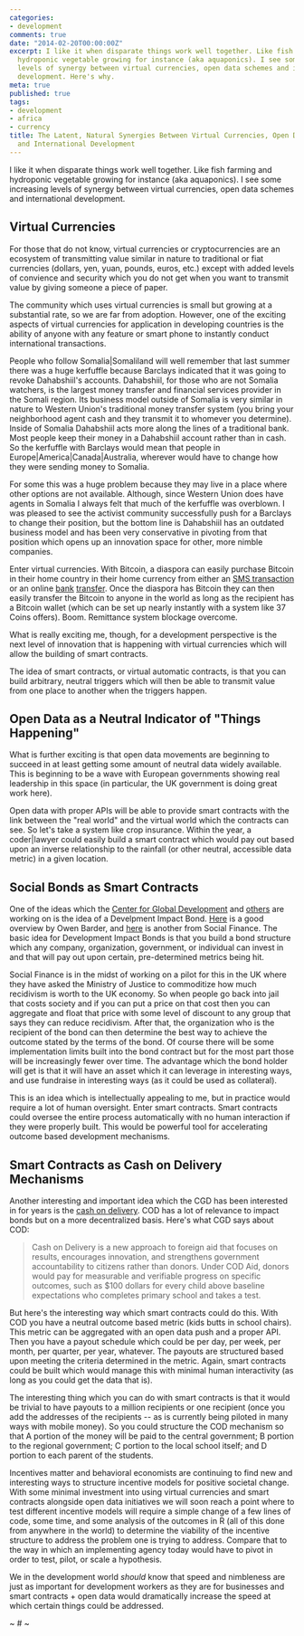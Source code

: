 ```yaml
---
categories:
- development
comments: true
date: "2014-02-20T00:00:00Z"
excerpt: I like it when disparate things work well together. Like fish farming and
  hydroponic vegetable growing for instance (aka aquaponics). I see some increasing
  levels of synergy between virtual currencies, open data schemes and international
  development. Here's why.
meta: true
published: true
tags:
- development
- africa
- currency
title: The Latent, Natural Synergies Between Virtual Currencies, Open Data Schemes,
  and International Development
---
```


I like it when disparate things work well together. Like fish farming and hydroponic vegetable growing for instance (aka aquaponics). I see some increasing levels of synergy between virtual currencies, open data schemes and international development.

## Virtual Currencies

For those that do not know, virtual currencies or cryptocurrencies are an ecosystem of transmitting value similar in nature to traditional or fiat currencies (dollars, yen, yuan, pounds, euros, etc.) except with added levels of convience and security which you do not get when you want to transmit value by giving someone a piece of paper.

The community which uses virtual currencies is small but growing at a substantial rate, so we are far from adoption. However, one of the exciting aspects of virtual currencies for application in developing countries is the ability of anyone with any feature or smart phone to instantly conduct international transactions.

People who follow Somalia|Somaliland will well remember that last summer there was a huge kerfuffle because Barclays indicated that it was going to revoke Dahabshiil's accounts. Dahabshiil, for those who are not Somalia watchers, is the largest money transfer and financial services provider in the Somali region. Its business model outside of Somalia is very similar in nature to Western Union's traditional money transfer system (you bring your neighborhood agent cash and they transmit it to whomever you determine). Inside of Somalia Dahabshiil acts more along the lines of a traditional bank. Most people keep their money in a Dahabshiil account rather than in cash. So the kerfuffle with Barclays would mean that people in Europe|America|Canada|Australia, wherever would have to change how they were sending money to Somalia.

For some this was a huge problem because they may live in a place where other options are not available. Although, since Western Union does have agents in Somalia I always felt that much of the kerfuffle was overblown. I was pleased to see the activist community successfully push for a Barclays to change their position, but the bottom line is Dahabshiil has an outdated business model and has been very conservative in pivoting from that position which opens up an innovation space for other, more nimble companies.

Enter virtual currencies. With Bitcoin, a diaspora can easily purchase Bitcoin in their home country in their home currency from either an [SMS transaction](http://37coins.com) or an online [bank](http://kraken.com) [transfer](http://coinbase.com). Once the diaspora has Bitcoin they can then easily transfer the Bitcoin to anyone in the world as long as the recipient has a Bitcoin wallet (which can be set up nearly instantly with a system like 37 Coins offers). Boom. Remittance system blockage overcome.

What is really exciting me, though, for a development perspective is the next level of innovation that is happening with virtual currencies which will allow the building of smart contracts.

The idea of smart contracts, or virtual automatic contracts, is that you can build arbitrary, neutral triggers which will then be able to transmit value from one place to another when the triggers happen.

## Open Data as a Neutral Indicator of "Things Happening"

What is further exciting is that open data movements are beginning to succeed in at least getting some amount of neutral data widely available. This is beginning to be a wave with European governments showing real leadership in this space (in particular, the UK government is doing great work here).

Open data with proper APIs will be able to provide smart contracts with the link between the "real world" and the virtual world which the contracts can see. So let's take a system like crop insurance. Within the year, a coder|lawyer could easily build a smart contract which would pay out based upon an inverse relationship to the rainfall (or other neutral, accessible data metric) in a given location.

## Social Bonds as Smart Contracts

One of the ideas which the [Center for Global Development](http://www.cgdev.org) and [others](http://www.cgdev.org/page/development-impact-bond-working-group) are working on is the idea of a Develpment Impact Bond. [Here](http://www.cgdev.org/blog/what-if-you-could-invest-development) is a good overview by Owen Barder, and [here](http://www.socialfinance.org.uk/work/developmentimpactbonds) is another from Social Finance. The basic idea for Development Impact Bonds is that you build a bond structure which any company, organization, government, or individual can invest in and that will pay out upon certain, pre-determined metrics being hit.

Social Finance is in the midst of working on a pilot for this in the UK where they have asked the Ministry of Justice to commoditize how much recidivism is worth to the UK economy. So when people go back into jail that costs society and if you can put a price on that cost then you can aggregate and float that price with some level of discount to any group that says they can reduce recidivism. After that, the organization who is the recipient of the bond can then determine the best way to achieve the outcome stated by the terms of the bond. Of course there will be some implementation limits built into the bond contract but for the most part those will be increasingly fewer over time. The advantage which the bond holder will get is that it will have an asset which it can leverage in interesting ways, and use fundraise in interesting ways (as it could be used as collateral).

This is an idea which is intellectually appealing to me, but in practice would require a lot of human oversight. Enter smart contracts. Smart contracts could oversee the entire process automatically with no human interaction if they were properly built. This would be powerful tool for accelerating outcome based development mechanisms.

## Smart Contracts as Cash on Delivery Mechanisms

Another interesting and important idea which the CGD has been interested in for years is the [cash on delivery](http://www.cgdev.org/initiative/cash-delivery-aid). COD has a lot of relevance to impact bonds but on a more decentralized basis. Here's what CGD says about COD:

> Cash on Delivery is a new approach to foreign aid that focuses on results, encourages innovation, and strengthens government accountability to citizens rather than donors. Under COD Aid, donors would pay for measurable and verifiable progress on specific outcomes, such as $100 dollars for every child above baseline expectations who completes primary school and takes a test.

But here's the interesting way which smart contracts could do this. With COD you have a neutral outcome based metric (kids butts in school chairs). This metric can be aggregated with an open data push and a proper API. Then you have a payout schedule which could be per day, per week, per month, per quarter, per year, whatever. The payouts are structured based upon meeting the criteria determined in the metric. Again, smart contracts could be built which would manage this with minimal human interactivity (as long as you could get the data that is).

The interesting thing which you can do with smart contracts is that it would be trivial to have payouts to a million recipients or one recipient (once you add the addresses of the recipients -- as is currently being piloted in many ways with mobile money). So you could structure the COD mechanism so that A portion of the money will be paid to the central government; B portion to the regional government; C portion to the local school itself; and D portion to each parent of the students.

Incentives matter and behavioral economists are continuing to find new and interesting ways to structure incentive models for positive societal change. With some minimal investment into using virtual currencies and smart contracts alongside open data initiatives we will soon reach a point where to test different incentive models will require a simple change of a few lines of code, some time, and some analysis of the outcomes in R (all of this done from anywhere in the world) to determine the viability of the incentive structure to address the problem one is trying to address. Compare that to the way in which an implementing agency today would have to pivot in order to test, pilot, or scale a hypothesis.

We in the development world *should* know that speed and nimbleness are just as important for development workers as they are for businesses and smart contracts + open data would dramatically increase the speed at which certain things could be addressed.

~ # ~